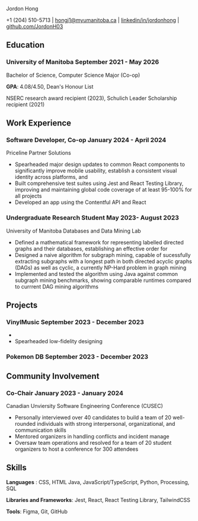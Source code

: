 <link rel="stylesheet" type="text/css" href="resume.css">
<link rel="stylesheet" href="https://fonts.googleapis.com/css?family=Nunito">

<span class="name"> Jordon Hong </span>

<span class="info">

+1 (204) 510-5713 | [hongj1@myumanitoba.ca](mailto:hongj1@myumanitoba.ca) | [linkedin/in/jordonhong](https://linkedin.com/in/jordonhong) | [github.com/JordonH03](https://github.com/JordonH03)

</span>

## Education

### University of Manitoba <time> September 2021 - May 2026 </time>
<subheading> Bachelor of Science, Computer Science Major (Co-op) </subheading>

**GPA**: 4.08/4.50, Dean's Honour List

NSERC research award recipient (2023), Schulich Leader Scholarship recipient (2021)

## Work Experience

### Software Developer, Co-op <time> January 2024 - April 2024 </time>
<subheading> Priceline Partner Solutions </subheading>

- Spearheaded major design updates to common React components to significantly improve mobile usability, establish a consistent visual identity across platforms, and 
- Built comprehensive test suites using Jest and React Testing Library, improving and maintaining global code coverage of at least 95-100% for all projects
- Developed an app using the Contentful API and React

### Undergraduate Research Student <time> May 2023- August 2023 </time>
<subheading> University of Manitoba Databases and Data Mining Lab </subheading>

- Defined a mathematical framework for representing labelled directed graphs and their databases, establishing an effective order for 
- Designed a naive algorithm for subgraph mining, capable of sucessfully extracting subgraphs with a longest path in both directed acyclic graphs (DAGs) as well as cyclic, a currently NP-Hard problem in graph mining
- Implemented and tested the algorithm using Java against common subgraph mining benchmarks, showing comparable runtimes compared to currrent DAG mining algorithms

## Projects

<!-- ### ROS Bridge Rover <time> April 2024 - Present </time> -->

### VinylMusic <time> September 2023 - December 2023 </time>
- 
- Spearheaded low-fidelity designing 

### Pokemon DB <time> September 2023 - December 2023 </time>


## Community Involvement

### Co-Chair <time> January 2023 - January 2024 </time>
<subheading> Canadian Unviersity Software Engineering Conference (CUSEC) </subheading>

- Personally interviewed over 40 candidates to build a team of 20 well-rounded individuals with strong interpersonal, organizational, and communication skills
- Mentored organizers in handling conflicts and incident manage
- Oversaw team operations and resolved for a team of 20 student organizers to host a conference for 300 attendees

## Skills
**Languages** : CSS, HTML Java, JavaScript/TypeScript, Python, Processing, SQL

**Libraries and Frameworks**: Jest, React, React Testing Library, TailwindCSS

**Tools**: Figma, Git, GitHub